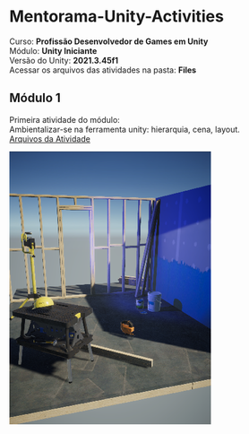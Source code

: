 # Mentorama-Unity-Activities

Curso: **Profissão Desenvolvedor de Games em Unity**<br/>
Módulo: **Unity Iniciante**<br/>
Versão do Unity: **2021.3.45f1**<br/>
Acessar os arquivos das atividades na pasta: **Files**

## Módulo 1

Primeira atividade do módulo:<br/>
Ambientalizar-se na ferramenta unity: hierarquia, cena, layout.<br/>
[Arquivos da Atividade](https://github.com/EnzoCiolin/Unity-Mentorama-Begginer/blob/main/Files/modulo1/Modulo_1.unitypackage)

<img src="Files/modulo1/Modelo1.png" alt="project"/>
